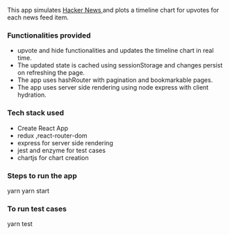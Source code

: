 
This app simulates [ Hacker News ](https://news.ycombinator.com/) and plots a timeline chart for upvotes for each news feed item. 

### Functionalities provided
- upvote and hide functionalities and updates the timeline chart in real time.
- The updated state is cached using sessionStorage and changes persist on refreshing the page.
- The app uses hashRouter with pagination and bookmarkable pages.
- The app uses server side rendering using node express with client hydration.

### Tech stack used
- Create React App
- redux ,react-router-dom
- express for server side rendering
- jest and enzyme for test cases
- chartjs for chart creation

### Steps to run the app
yarn
yarn start

### To run test cases
yarn test
